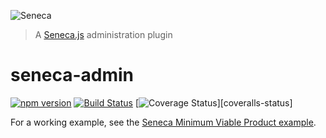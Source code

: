 ![Seneca](http://senecajs.org/files/assets/seneca-logo.png)
> A [Seneca.js](http://senecajs.org) administration plugin

# seneca-admin
[![npm version][npm-badge]][npm-url]
[![Build Status][travis-badge]][travis-url]
[![Coverage Status][coveralls-badge]][coveralls-status]


For a working example, see the [Seneca Minimum Viable Product example](https://github.com/rjrodger/seneca-mvp).


[npm-badge]: https://badge.fury.io/js/seneca-admin.svg
[npm-url]: https://badge.fury.io/js/seneca-admin
[travis-badge]: https://api.travis-ci.org/rjrodger/seneca-admin.svg
[travis-url]: https://travis-ci.org/rjrodger/seneca-admin
[coveralls-badge]:https://coveralls.io/repos/rjrodger/seneca-admin/badge.svg?branch=master&service=github
[coveralls-url]: https://coveralls.io/github/rjrodger/seneca-admin?branch=master

